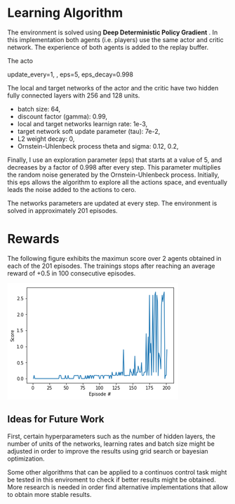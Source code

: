 

# Learning Algorithm



The environment is solved using **Deep Deterministic Policy Gradient** . In this implementation both agents  (i.e. players) use the same actor and critic network. The experience of both agents is added to the replay buffer. 

The acto

 update_every=1, , eps=5, eps_decay=0.998

The local and target networks of the actor and the critic have two hidden fully connected layers with 256 and 128 units. 

* batch size: 64, 
* discount factor (gamma): 0.99,
* local and target networks learnign rate: 1e-3,
* target network soft update parameter (tau): 7e-2,
* L2 weight decay: 0,
* Ornstein-Uhlenbeck process theta and sigma: 0.12, 0.2,

Finally, I use an exploration parameter (eps) that starts at a value of 5, and decreases by a factor of 0.998 after every step. This parameter multiplies the random noise generated by the Ornstein-Uhlenbeck process. Initially, this eps allows the algorithm to explore all the actions space, and eventually leads the noise added to the actions to cero. 

The networks parameters are updated at every step. The environment is solved in approximately 201 episodes. 



# Rewards



The following figure exhibits the maximun score over 2 agents obtained in each of the 201 episodes. The trainings stops after reaching an average reward of +0.5 in 100 consecutive episodes.



![](images/scores.png)



## Ideas for Future Work

First, certain hyperparameters such as the number of hidden layers, the number of units of the networks, learning rates and batch size might be adjusted in order to improve the results using grid search or bayesian optimization.

Some other algorithms that can be applied to a continuos control task might be tested in this enviroment to check if better results might be obtained. More research is needed in order find alternative implementations that allow to obtain more stable results. 
